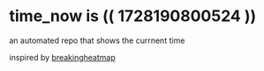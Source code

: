 # time_now is (( 1728190800524 ))

an automated repo that shows the currnent time

inspired by [breakingheatmap](https://github.com/breakingheatmap/breakingheatmap)